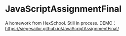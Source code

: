 # JavaScriptAssignmentFinal
A homework from HexSchool. Still in process.
DEMO：https://siegesailor.github.io/JavaScriptAssignmentFinal/
